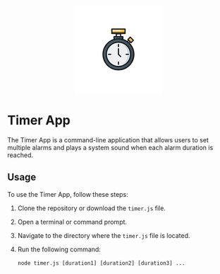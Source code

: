 <p align="center">
  <img src="giffy.gif" alt="Timer Animation" width="200" height="200" />
</p>

# Timer App

The Timer App is a command-line application that allows users to set multiple alarms and plays a system sound when each alarm duration is reached.

## Usage

To use the Timer App, follow these steps:

1. Clone the repository or download the `timer.js` file.
2. Open a terminal or command prompt.
3. Navigate to the directory where the `timer.js` file is located.
4. Run the following command:

   ```shell
   node timer.js [duration1] [duration2] [duration3] ...
   ```
